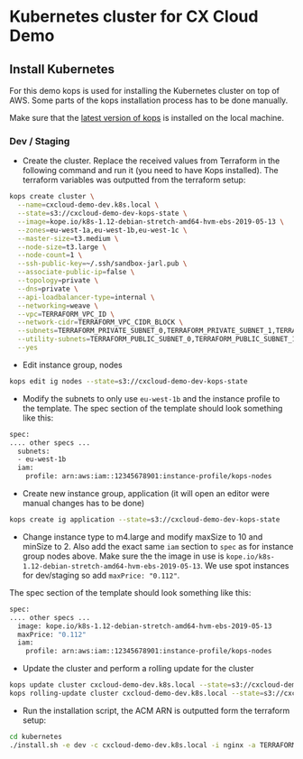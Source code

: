 # Kubernetes cluster for CX Cloud Demo

## Install Kubernetes

For this demo kops is used for installing the Kubernetes cluster on top of AWS. Some parts of the kops installation process has to be done manually.

Make sure that the [latest version of kops](https://github.com/kubernetes/kops#installing) is installed on the local machine.

### Dev / Staging

- Create the cluster. Replace the received values from Terraform in the following command and run it (you need to have Kops installed). The terraform variables was outputted from the terraform setup:

```sh
kops create cluster \
  --name=cxcloud-demo-dev.k8s.local \
  --state=s3://cxcloud-demo-dev-kops-state \
  --image=kope.io/k8s-1.12-debian-stretch-amd64-hvm-ebs-2019-05-13 \
  --zones=eu-west-1a,eu-west-1b,eu-west-1c \
  --master-size=t3.medium \
  --node-size=t3.large \
  --node-count=1 \
  --ssh-public-key=~/.ssh/sandbox-jarl.pub \
  --associate-public-ip=false \
  --topology=private \
  --dns=private \
  --api-loadbalancer-type=internal \
  --networking=weave \
  --vpc=TERRAFORM_VPC_ID \
  --network-cidr=TERRAFORM_VPC_CIDR_BLOCK \
  --subnets=TERRAFORM_PRIVATE_SUBNET_0,TERRAFORM_PRIVATE_SUBNET_1,TERRAFORM_PRIVATE_SUBNET_2 \
  --utility-subnets=TERRAFORM_PUBLIC_SUBNET_0,TERRAFORM_PUBLIC_SUBNET_1,TERRAFORM_PUBLIC_SUBNET_2 \
  --yes
```

- Edit instance group, nodes

```sh
kops edit ig nodes --state=s3://cxcloud-demo-dev-kops-state
```

- Modify the subnets to only use `eu-west-1b` and the instance profile to the template. The spec section of the template should look something like this:

```sh
spec:
.... other specs ...
  subnets:
  - eu-west-1b
  iam:
    profile: arn:aws:iam::12345678901:instance-profile/kops-nodes
```

- Create new instance group, application (it will open an editor were manual changes has to be done)

```sh
kops create ig application --state=s3://cxcloud-demo-dev-kops-state
```

- Change instance type to m4.large and modify maxSize to 10 and minSize to 2. Also add the exact same `iam` section to `spec` as for instance group nodes above. Make sure the the image in use is `kope.io/k8s-1.12-debian-stretch-amd64-hvm-ebs-2019-05-13`. We use spot instances for dev/staging so add `maxPrice: "0.112"`.

The spec section of the template should look something like this:

```sh
spec:
.... other specs ...
  image: kope.io/k8s-1.12-debian-stretch-amd64-hvm-ebs-2019-05-13
  maxPrice: "0.112"
  iam:
    profile: arn:aws:iam::12345678901:instance-profile/kops-nodes
```

- Update the cluster and perform a rolling update for the cluster

```sh
kops update cluster cxcloud-demo-dev.k8s.local --state=s3://cxcloud-demo-dev-kops-state --yes
kops rolling-update cluster cxcloud-demo-dev.k8s.local --state=s3://cxcloud-demo-dev-kops-state --yes
```

- Run the installation script, the ACM ARN is outputted form the terraform setup:

```sh
cd kubernetes
./install.sh -e dev -c cxcloud-demo-dev.k8s.local -i nginx -a TERRAFORM_ACM_ARN
```
